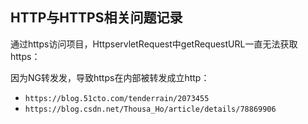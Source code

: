 ## HTTP与HTTPS相关问题记录

通过https访问项目，HttpservletRequest中getRequestURL一直无法获取https：

因为NG转发发，导致https在内部被转发成立http：

* `https://blog.51cto.com/tenderrain/2073455`
* `https://blog.csdn.net/Thousa_Ho/article/details/78869906`

